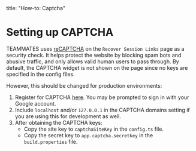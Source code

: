 <frontmatter>
  title: "How-to: Captcha"
</frontmatter>

# Setting up CAPTCHA

TEAMMATES uses [reCAPTCHA](https://developers.google.com/recaptcha/) on the `Recover Session Links` page as a security check. It helps protect the website by blocking spam bots and abusive traffic, and only allows valid human users to pass through.
By default, the CAPTCHA widget is not shown on the page since no keys are specified in the config files.
 
However, this should be changed for production environments:

1. Register for CAPTCHA [here](https://www.google.com/recaptcha/admin). You may be prompted to sign in with your Google account.
1. Include `localhost` and/or `127.0.0.1` in the CAPTCHA domains setting if you are using this for development as well.
1. After obtaining the CAPTCHA keys:
    - Copy the site key to `captchaSiteKey` in the `config.ts` file.
    - Copy the secret key to `app.captcha.secretkey` in the `build.properties` file.
